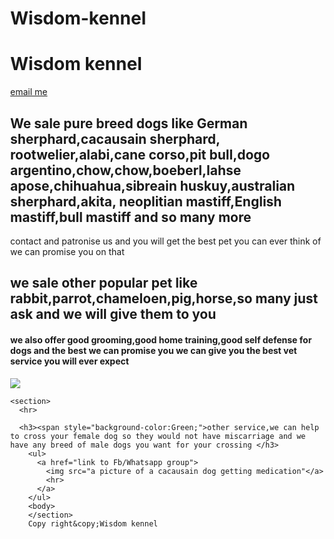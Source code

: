 # Wisdom-kennel

<style>
body {
  Background.jpg
  background-image: url('https://example.com/image.jpg');
  background-size: cover;
  background-position: center;
  height: 100vh;
  margin: 0;
}
</style>
<h1>Wisdom kennel</h1>

<a href="mail to Wisdomkennel445@gmail.com">
  email me
  </a>

<section>
<h2>We  sale pure breed dogs like German sherphard,cacausain sherphard, rootwelier,alabi,cane corso,pit bull,dogo argentino,chow,chow,boeberl,lahse apose,chihuahua,sibreain huskuy,australian sherphard,akita, neoplitian mastiff,English mastiff,bull mastiff and so many more</h2>
<p>contact and patronise us and you will get the best pet you can ever think of we can promise you on that</p>
</section>
  
<section>
<h2>we sale other popular pet like rabbit,parrot,chameloen,pig,horse,so many just ask and we will give them to you</h2>
<h4>we also offer good grooming,good home training,good self defense for dogs and the best we can promise you we can give you the best vet service you will ever expect</h4>

  <body>
    <a href="link to Fb/Whatsapp group">
      <img src="A german slant back dog"alt" a dog standing while they are grooming it">
    </a>
    
    <section>
      <hr>
      
      <h3><span style="background-color:Green;">other service,we can help to cross your female dog so they would not have miscarriage and we have any breed of male dogs you want for your crossing </h3>
        <ul>
          <a href="link to Fb/Whatsapp group">
            <img src="a picture of a cacausain dog getting medication"</a> 
            <hr>
          </a>
        </ul>
        <body>
        </section>
        Copy right&copy;Wisdom kennel
